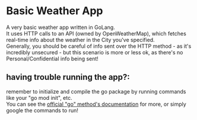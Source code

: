 # Basic Weather App
A very basic weather app written in GoLang. 
<br>
It uses HTTP calls to an API (owned by OpenWeatherMap), which fetches real-time info about the weather in the City you've specified.
<br>
Generally, you should be careful of info sent over the HTTP method - as it's incredibly unsecured - but this scenario is more or less ok, as there's no Personal/Confidential info being sent!

## having trouble running the app?:
remember to initialize and compile the go package by running commands like your "go mod init", etc.
<br>
You can see the [official "go" method's documentation](https://pkg.go.dev/cmd/go) for more, or simply google the commands to run!
